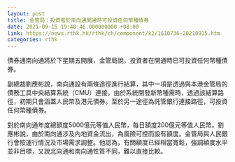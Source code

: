 ```yaml
---
layout: post
title: 金管局：投資者於南向通開通時可投資任何幣種債券
date: 2021-09-15 19:48:46.000000000 +08:00
link: https://news.rthk.hk/rthk/ch/component/k2/1610736-20210915.htm
categories: rthk
---
```


債券通南向通將於下星期五開展，金管局說，投資者在開通時已可投資任何幣種債券。

副總裁劉應彬說，南向通設有兩條途徑進行結算，其中一項是透過與本港金管局的債務工具中央結算系統（CMU）連接。由於系統開發新幣種需時，透過該結算路徑，初期只會涵蓋人民幣及港元債券。至於另一途徑為託管銀行連接路徑，可投資任何幣種債券。

對於南向通年度總額度5000億元等值人民幣，每日額度200億元等值人民幣。劉應彬說，由於南向通涉及內地資金流出，為風險可控而設有額度。金管局與人民銀行會按運行情況及市場需求調整。他認為，有關額度已經相當寬鬆，強調額度水平並非目標，又說北向通和南向通性質不同，難以直接比較。
